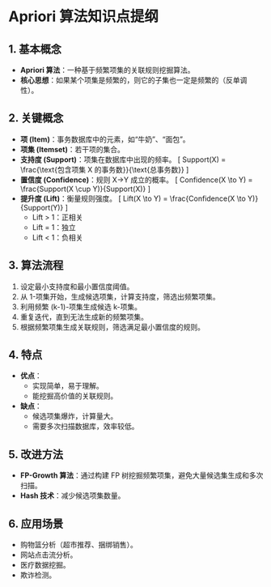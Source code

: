 # Apriori 算法知识点提纲

## 1. 基本概念
- **Apriori 算法**：一种基于频繁项集的关联规则挖掘算法。
- **核心思想**：如果某个项集是频繁的，则它的子集也一定是频繁的（反单调性）。

## 2. 关键概念
- **项 (Item)**：事务数据库中的元素，如“牛奶”、“面包”。
- **项集 (Itemset)**：若干项的集合。
- **支持度 (Support)**：项集在数据库中出现的频率。
  \[ Support(X) = \frac{\text{包含项集 X 的事务数}}{\text{总事务数}} \]
- **置信度 (Confidence)**：规则 X→Y 成立的概率。
  \[ Confidence(X \to Y) = \frac{Support(X \cup Y)}{Support(X)} \]
- **提升度 (Lift)**：衡量规则强度。
  \[ Lift(X \to Y) = \frac{Confidence(X \to Y)}{Support(Y)} \]
  - Lift > 1：正相关
  - Lift = 1：独立
  - Lift < 1：负相关

## 3. 算法流程
1. 设定最小支持度和最小置信度阈值。
2. 从 1-项集开始，生成候选项集，计算支持度，筛选出频繁项集。
3. 利用频繁 (k-1)-项集生成候选 k-项集。
4. 重复迭代，直到无法生成新的频繁项集。
5. 根据频繁项集生成关联规则，筛选满足最小置信度的规则。

## 4. 特点
- **优点**：
  - 实现简单，易于理解。
  - 能挖掘高价值的关联规则。  
- **缺点**：
  - 候选项集爆炸，计算量大。
  - 需要多次扫描数据库，效率较低。

## 5. 改进方法
- **FP-Growth 算法**：通过构建 FP 树挖掘频繁项集，避免大量候选集生成和多次扫描。
- **Hash 技术**：减少候选项集数量。

## 6. 应用场景
- 购物篮分析（超市推荐、捆绑销售）。
- 网站点击流分析。
- 医疗数据挖掘。
- 欺诈检测。


